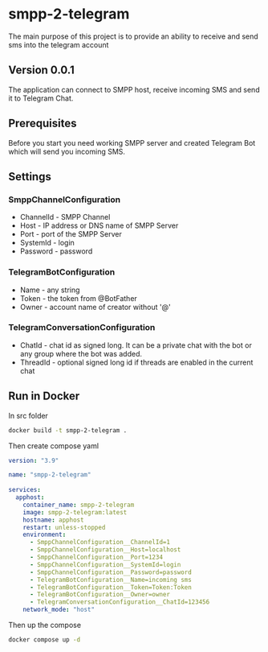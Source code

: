 # smpp-2-telegram

The main purpose of this project is to provide an ability to receive and send sms into the telegram account

## Version 0.0.1

The application can connect to SMPP host, receive incoming SMS and send it to Telegram Chat.

## Prerequisites

Before you start you need working SMPP server and created Telegram Bot which will send you incoming SMS.

## Settings

### SmppChannelConfiguration

- ChannelId - SMPP Channel
- Host - IP address or DNS name of SMPP Server
- Port - port of the SMPP Server
- SystemId - login
- Password - password

### TelegramBotConfiguration

- Name - any string
- Token - the token from @BotFather
- Owner - account name of creator without '@'

### TelegramConversationConfiguration

- ChatId - chat id as signed long. It can be a private chat with the bot or any group where the bot was added.
- ThreadId - optional signed long id if threads are enabled in the current chat

## Run in Docker

In src folder

``` bash
docker build -t smpp-2-telegram .
```

Then create compose yaml

``` yaml
version: "3.9"

name: "smpp-2-telegram"
      
services:
  apphost:
    container_name: smpp-2-telegram
    image: smpp-2-telegram:latest
    hostname: apphost
    restart: unless-stopped
    environment:
      - SmppChannelConfiguration__ChannelId=1
      - SmppChannelConfiguration__Host=localhost
      - SmppChannelConfiguration__Port=1234
      - SmppChannelConfiguration__SystemId=login
      - SmppChannelConfiguration__Password=password
      - TelegramBotConfiguration__Name=incoming sms
      - TelegramBotConfiguration__Token=Token:Token
      - TelegramBotConfiguration__Owner=owner
      - TelegramConversationConfiguration__ChatId=123456
    network_mode: "host"
```

Then up the compose

``` bash
docker compose up -d
```
